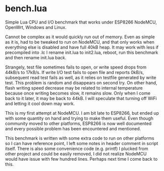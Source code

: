 # bench.lua
Simple Lua CPU and I/O benchmark that works under ESP8266 NodeMCU, OpenWrt, Windows and Linux.

Cannot be complex as it would quickly run out of memory. Even as simple as it is, had to be tweaked to run on NodeMCU, and that only works when everything else is disabled and have full 40kB heap. It may work with less if precompiled into .lc I rename init.lua to init2.lua, reboot, run this benchmark and then rename init.lua back.

Strangely, test file sometimes fails to open, or write speed drops from 44kB/s to 17kB/s. If write I/O test fails to open file and reports 0kB/s, subsequent read test fails as well, as it relies on testfile generated by write test. This problem is random and disappears on second try. On other hand, flash writing speed decrease may be related to internal temperature because once writing becomes slow, it remains slow. Only when I come back to it later, it may be back to 44kB. I will speculate that turning off WiFi and letting it cool down may work.

This is my first attempt at NodeMCU. I am bit late to ESP8266, but ended up with some quantity on hand and trying to make them useful. Even though community moved to other platforms, ESP8266 is now well documented and every possible problem has been encountered and mentioned.

This benchmark is written with some extra code to run on other platforms so I can have reference point, I left some notes in header comment in script itself. There is also some convenience code (e.g. printf) I plucked from other project and could be easily removed, I did not realize NodeMCU would have issue with few hundred lines. Perhaps next time I come back to this.
